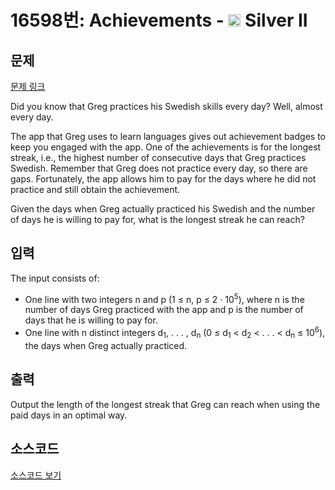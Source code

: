 # 16598번: Achievements - <img src="https://static.solved.ac/tier_small/9.svg" style="height:20px" /> Silver II

<!-- performance -->

<!-- 문제 제출 후 깃허브에 푸시를 했을 때 제출한 코드의 성능이 입력될 공간입니다.-->

<!-- end -->

## 문제

[문제 링크](https://boj.kr/16598)


<p>Did you know that Greg practices his Swedish skills every day? Well, almost every day.</p>

<p>The app that Greg uses to learn languages gives out achievement badges to keep you engaged with the app. One of the achievements is for the longest streak, i.e., the highest number of consecutive days that Greg practices Swedish. Remember that Greg does not practice every day, so there are gaps. Fortunately, the app allows him to pay for the days where he did not practice and still obtain the achievement.</p>

<p>Given the days when Greg actually practiced his Swedish and the number of days he is willing to pay for, what is the longest streak he can reach?</p>



## 입력


<p>The input consists of:</p>

<ul>
<li>One line with two integers n and p (1 ≤ n, p ≤ 2 · 10<sup>5</sup>), where n is the number of days Greg practiced with the app and p is the number of days that he is willing to pay for.</li>
<li>One line with n distinct integers d<sub>1</sub>, . . . , d<sub>n</sub> (0 ≤ d<sub>1</sub> &lt; d<sub>2</sub> &lt; . . . &lt; d<sub>n</sub> ≤ 10<sup>6</sup>), the days when Greg actually practiced.</li>
</ul>



## 출력


<p>Output the length of the longest streak that Greg can reach when using the paid days in an optimal way.</p>



## 소스코드

[소스코드 보기](Achievements.cpp)